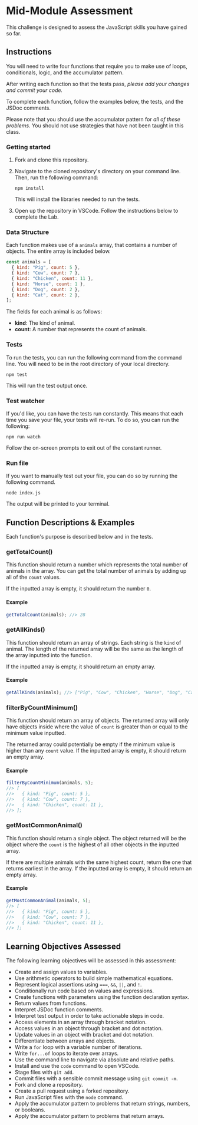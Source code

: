 # Mid-Module Assessment

This challenge is designed to assess the JavaScript skills you have gained so far.

## Instructions

You will need to write four functions that require you to make use of loops, conditionals, logic, and the accumulator pattern.

After writing each function so that the tests pass, _please add your changes and commit your code._

To complete each function, follow the examples below, the tests, and the JSDoc comments.

Please note that you should use the accumulator pattern for _all of these problems._ You should not use strategies that have not been taught in this class.

### Getting started

1. Fork and clone this repository.

1. Navigate to the cloned repository's directory on your command line. Then, run the following command:

   ```
   npm install
   ```

   This will install the libraries needed to run the tests.

1. Open up the repository in VSCode. Follow the instructions below to complete the Lab.

### Data Structure

Each function makes use of a `animals` array, that contains a number of objects. The entire array is included below.

```js
const animals = [
  { kind: "Pig", count: 5 },
  { kind: "Cow", count: 7 },
  { kind: "Chicken", count: 11 },
  { kind: "Horse", count: 1 },
  { kind: "Dog", count: 2 },
  { kind: "Cat", count: 2 },
];
```

The fields for each animal is as follows:

- **kind**: The kind of animal.
- **count**: A number that represents the count of animals.

### Tests

To run the tests, you can run the following command from the command line. You will need to be in the root directory of your local directory.

```
npm test
```

This will run the test output once.

### Test watcher

If you'd like, you can have the tests run constantly. This means that each time you save your file, your tests will re-run. To do so, you can run the following:

```
npm run watch
```

Follow the on-screen prompts to exit out of the constant runner.

### Run file

If you want to manually test out your file, you can do so by running the following command.

```
node index.js
```

The output will be printed to your terminal.

## Function Descriptions & Examples

Each function's purpose is described below and in the tests.

### getTotalCount()

This function should return a number which represents the total number of animals in the array. You can get the total number of animals by adding up all of the `count` values.

If the inputted array is empty, it should return the number `0`.

#### Example

```js
getTotalCount(animals); //> 28
```

### getAllKinds()

This function should return an array of strings. Each string is the `kind` of animal. The length of the returned array will be the same as the length of the array inputted into the function.

If the inputted array is empty, it should return an empty array.

#### Example

```js
getAllKinds(animals); //> ["Pig", "Cow", "Chicken", "Horse", "Dog", "Cat"]
```

### filterByCountMinimum()

This function should return an array of objects. The returned array will only have objects inside where the value of `count` is greater than or equal to the minimum value inputted.

The returned array could potentially be empty if the minimum value is higher than any `count` value. If the inputted array is empty, it should return an empty array.

#### Example

```js
filterByCountMinimum(animals, 5);
//> [
//>   { kind: "Pig", count: 5 },
//>   { kind: "Cow", count: 7 },
//>   { kind: "Chicken", count: 11 },
//> ];
```

### getMostCommonAnimal()

This function should return a single object. The object returned will be the object where the `count` is the highest of all other objects in the inputted array.

If there are multiple animals with the same highest count, return the one that returns earliest in the array. If the inputted array is empty, it should return an empty array.

#### Example

```js
getMostCommonAnimal(animals, 5);
//> [
//>   { kind: "Pig", count: 5 },
//>   { kind: "Cow", count: 7 },
//>   { kind: "Chicken", count: 11 },
//> ];
```

## Learning Objectives Assessed

The following learning objectives will be assessed in this assessment:

- Create and assign values to variables.
- Use arithmetic operators to build simple mathematical equations.
- Represent logical assertions using `===`, `&&`, `||`, and `!`.
- Conditionally run code based on values and expressions.
- Create functions with parameters using the function declaration syntax.
- Return values from functions.
- Interpret JSDoc function comments.
- Interpret test output in order to take actionable steps in code.
- Access elements in an array through bracket notation.
- Access values in an object through bracket and dot notation.
- Update values in an object with bracket and dot notation.
- Differentiate between arrays and objects.
- Write a `for` loop with a variable number of iterations.
- Write `for...of` loops to iterate over arrays.
- Use the command line to navigate via absolute and relative paths.
- Install and use the `code` command to open VSCode.
- Stage files with `git add`.
- Commit files with a sensible commit message using `git commit -m`.
- Fork and clone a repository.
- Create a pull request using a forked repository.
- Run JavaScript files with the `node` command.
- Apply the accumulator pattern to problems that return strings, numbers, or booleans.
- Apply the accumulator pattern to problems that return arrays.
